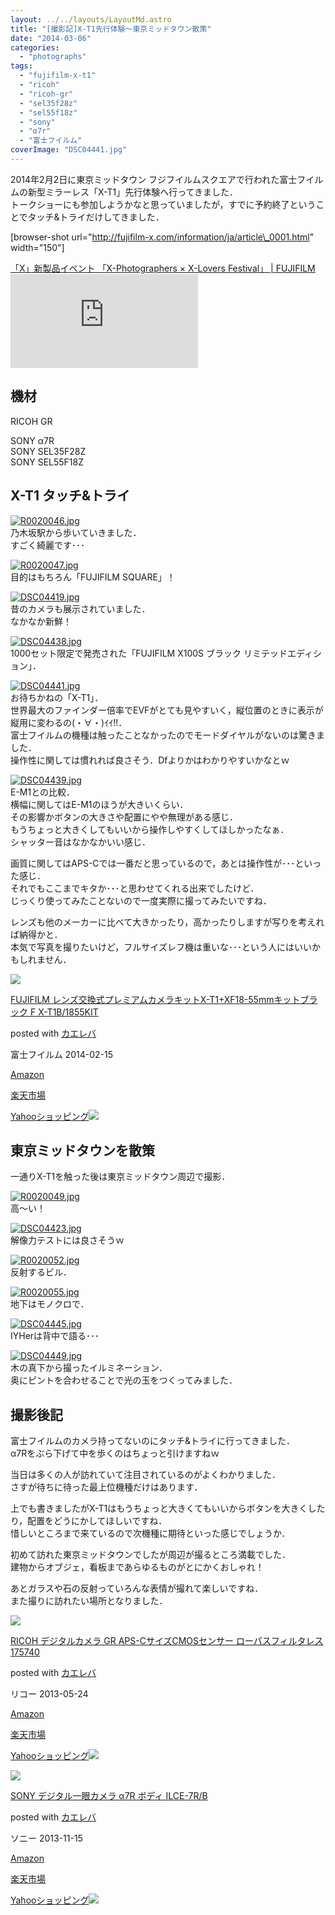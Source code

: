 ```yaml
---
layout: ../../layouts/LayoutMd.astro
title: "[撮影記]X-T1先行体験～東京ミッドタウン散策"
date: "2014-03-06"
categories: 
  - "photographs"
tags: 
  - "fujifilm-x-t1"
  - "ricoh"
  - "ricoh-gr"
  - "sel35f28z"
  - "sel55f18z"
  - "sony"
  - "α7r"
  - "富士フイルム"
coverImage: "DSC04441.jpg"
---
```


2014年2月2日に東京ミッドタウン フジフイルムスクエアで行われた富士フイルムの新型ミラーレス「X-T1」先行体験へ行ってきました．  
トークショーにも参加しようかなと思っていましたが，すでに予約終了ということでタッチ&トライだけしてきました．

\[browser-shot url="http://fujifilm-x.com/information/ja/article\_0001.html" width="150"\]

[「X」新製品イベント 「X-Photographers × X-Lovers Festival」 | FUJIFILM](http://fujifilm-x.com/information/ja/article_0001.html) [![](http://b.hatena.ne.jp/entry/image/http://fujifilm-x.com/information/ja/article_0001.html)](http://b.hatena.ne.jp/entry/http://fujifilm-x.com/information/ja/article_0001.html)

## 機材

RICOH GR

SONY α7R  
SONY SEL35F28Z  
SONY SEL55F18Z

## X-T1 タッチ&トライ

[![R0020046.jpg](/wp/images/12948680004_39cfc061e0_b.jpg)](http://www.flickr.com/photos/67522130@N08/12948680004/ "R0020046.jpg")  
乃木坂駅から歩いていきました．  
すごく綺麗です･･･

[![R0020047.jpg](/wp/images/12948270145_2834eff0b3_b.jpg)](http://www.flickr.com/photos/67522130@N08/12948270145/ "R0020047.jpg")  
目的はもちろん「FUJIFILM SQUARE」！

[![DSC04419.jpg](/wp/images/12948687414_129767637b_b.jpg)](http://www.flickr.com/photos/67522130@N08/12948687414/ "DSC04419.jpg")  
昔のカメラも展示されていました．  
なかなか新鮮！

[![DSC04438.jpg](/wp/images/12948419933_13d1cfa2e4_b.jpg)](http://www.flickr.com/photos/67522130@N08/12948419933/ "DSC04438.jpg")  
1000セット限定で発売された「FUJIFILM X100S ブラック リミテッドエディション」．

[![DSC04441.jpg](/wp/images/12948309305_c207299b9a_b.jpg)](http://www.flickr.com/photos/67522130@N08/12948309305/ "DSC04441.jpg")  
お待ちかねの「X-T1」．  
世界最大のファインダー倍率でEVFがとても見やすいく，縦位置のときに表示が縦用に変わるの(・∀・)ｲｲ!!．  
富士フイルムの機種は触ったことなかったのでモードダイヤルがないのは驚きました．  
操作性に関しては慣れれば良さそう．Dfよりかはわかりやすいかなとｗ

[![DSC04439.jpg](/wp/images/12948423603_a9c516ca28_b.jpg)](http://www.flickr.com/photos/67522130@N08/12948423603/ "DSC04439.jpg")  
E-M1との比較．  
横幅に関してはE-M1のほうが大きいくらい．  
その影響かボタンの大きさや配置にやや無理がある感じ．  
もうちょっと大きくしてもいいから操作しやすくしてほしかったなぁ．  
シャッター音はなかなかいい感じ．

画質に関してはAPS-Cでは一番だと思っているので，あとは操作性が･･･といった感じ．  
それでもここまでキタか･･･と思わせてくれる出来でしたけど．  
じっくり使ってみたことないので一度実際に撮ってみたいですね．

レンズも他のメーカーに比べて大きかったり，高かったりしますが写りを考えれば納得かと．  
本気で写真を撮りたいけど，フルサイズレフ機は重いな･･･という人にはいいかもしれません．

[![](/wp/images/51wUJCqiZbL._SL160_.jpg)](https://www.amazon.co.jp/exec/obidos/ASIN/B00I3BSXWK/mizuka123-22/ref=nosim/)

[FUJIFILM レンズ交換式プレミアムカメラキットX-T1+XF18-55mmキットブラック F X-T1B/1855KIT](https://www.amazon.co.jp/exec/obidos/ASIN/B00I3BSXWK/mizuka123-22/ref=nosim/)

posted with [カエレバ](http://kaereba.com)

富士フイルム 2014-02-15

[Amazon](http://www.amazon.co.jp/gp/search?keywords=X-T1%20%83%8C%83%93%83Y%8C%F0%8A%B7%8E%AE%83v%83%8C%83%7E%83A%83%80%83J%83%81%83%89&__mk_ja_JP=%83J%83%5E%83J%83i&tag=mizuka123-22 "アマゾン")

[楽天市場](http://hb.afl.rakuten.co.jp/hgc/032b53ee.4b34c5ee.0f4a541e.f440145e/?pc=http%3A%2F%2Fsearch.rakuten.co.jp%2Fsearch%2Fmall%2FX-T1%2520%25E3%2583%25AC%25E3%2583%25B3%25E3%2582%25BA%25E4%25BA%25A4%25E6%258F%259B%25E5%25BC%258F%25E3%2583%2597%25E3%2583%25AC%25E3%2583%259F%25E3%2582%25A2%25E3%2583%25A0%25E3%2582%25AB%25E3%2583%25A1%25E3%2583%25A9%2F-%2Ff.1-p.1-s.1-sf.0-st.A-v.2%3Fx%3D0%26scid%3Daf_ich_link_urltxt%26m%3Dhttp%3A%2F%2Fm.rakuten.co.jp%2F "楽天市場")

[Yahooショッピング![](//ad.jp.ap.valuecommerce.com/servlet/gifbanner?sid=3066752&pid=881990642)](//ck.jp.ap.valuecommerce.com/servlet/referral?sid=3066752&pid=881990642&vc_url=http%3A%2F%2Fshopping.search.yahoo.co.jp%2Fsearch%3FuIv%3Don%26ei%3DUTF-8%26tab_ex%3Dcommerce%26slider%3D0%26va%3DX-T1%2520%25E3%2583%25AC%25E3%2583%25B3%25E3%2582%25BA%25E4%25BA%25A4%25E6%258F%259B%25E5%25BC%258F%25E3%2583%2597%25E3%2583%25AC%25E3%2583%259F%25E3%2582%25A2%25E3%2583%25A0%25E3%2582%25AB%25E3%2583%25A1%25E3%2583%25A9 "Yahooショッピング")

## 東京ミッドタウンを散策

一通りX-T1を触った後は東京ミッドタウン周辺で撮影．

[![R0020049.jpg](/wp/images/12948405733_2394022c97_b.jpg)](http://www.flickr.com/photos/67522130@N08/12948405733/ "R0020049.jpg")  
高～い！

[![DSC04423.jpg](/wp/images/12948701894_c697795e82_b.jpg)](http://www.flickr.com/photos/67522130@N08/12948701894/ "DSC04423.jpg")  
解像力テストには良さそうｗ

[![R0020052.jpg](/wp/images/12948296385_ccb0a5373d_b.jpg)](http://www.flickr.com/photos/67522130@N08/12948296385/ "R0020052.jpg")  
反射するビル．

[![R0020055.jpg](/wp/images/12948730354_27dd1a4f36_b.jpg)](http://www.flickr.com/photos/67522130@N08/12948730354/ "R0020055.jpg")  
地下はモノクロで．

[![DSC04445.jpg](/wp/images/12948449113_2fbc8fc618_b.jpg)](http://www.flickr.com/photos/67522130@N08/12948449113/ "DSC04445.jpg")  
IYHerは背中で語る･･･

[![DSC04449.jpg](/wp/images/12948760324_9ca0c8e269_b.jpg)](http://www.flickr.com/photos/67522130@N08/12948760324/ "DSC04449.jpg")  
木の真下から撮ったイルミネーション．  
奥にピントを合わせることで光の玉をつくってみました．

## 撮影後記

富士フイルムのカメラ持ってないのにタッチ&トライに行ってきました．  
α7Rをぶら下げて中を歩くのはちょっと引けますねｗ

当日は多くの人が訪れていて注目されているのがよくわかりました．  
さすが待ちに待った最上位機種だけはあります．

上でも書きましたがX-T1はもうちょっと大きくてもいいからボタンを大きくしたり，配置をどうにかしてほしいですね．  
惜しいところまで来ているので次機種に期待といった感じでしょうか．

初めて訪れた東京ミッドタウンでしたが周辺が撮るところ満載でした．  
建物からオブジェ，看板まであらゆるものがとにかくおしゃれ！

あとガラスや石の反射っていろんな表情が撮れて楽しいですね．  
また撮りに訪れたい場所となりました．

[![](/wp/images/51l2yAOyf1L._SL160_.jpg)](https://www.amazon.co.jp/exec/obidos/ASIN/B00CE2V2VI/mizuka123-22/ref=nosim/)

[RICOH デジタルカメラ GR APS-CサイズCMOSセンサー ローパスフィルタレス 175740](https://www.amazon.co.jp/exec/obidos/ASIN/B00CE2V2VI/mizuka123-22/ref=nosim/)

posted with [カエレバ](http://kaereba.com)

リコー 2013-05-24

[Amazon](http://www.amazon.co.jp/gp/search?keywords=GR%20APS-C%83T%83C%83YCMOS%83Z%83%93%83T%81%5B%20%83%8D%81%5B%83p%83X&__mk_ja_JP=%83J%83%5E%83J%83i&tag=mizuka123-22 "アマゾン")

[楽天市場](http://hb.afl.rakuten.co.jp/hgc/032b53ee.4b34c5ee.0f4a541e.f440145e/?pc=http%3A%2F%2Fsearch.rakuten.co.jp%2Fsearch%2Fmall%2FGR%2520APS-C%25E3%2582%25B5%25E3%2582%25A4%25E3%2582%25BACMOS%25E3%2582%25BB%25E3%2583%25B3%25E3%2582%25B5%25E3%2583%25BC%2520%25E3%2583%25AD%25E3%2583%25BC%25E3%2583%2591%25E3%2582%25B9%2F-%2Ff.1-p.1-s.1-sf.0-st.A-v.2%3Fx%3D0%26scid%3Daf_ich_link_urltxt%26m%3Dhttp%3A%2F%2Fm.rakuten.co.jp%2F "楽天市場")

[Yahooショッピング![](//ad.jp.ap.valuecommerce.com/servlet/gifbanner?sid=3066752&pid=881990642)](//ck.jp.ap.valuecommerce.com/servlet/referral?sid=3066752&pid=881990642&vc_url=http%3A%2F%2Fshopping.search.yahoo.co.jp%2Fsearch%3FuIv%3Don%26ei%3DUTF-8%26tab_ex%3Dcommerce%26slider%3D0%26va%3DGR%2520APS-C%25E3%2582%25B5%25E3%2582%25A4%25E3%2582%25BACMOS%25E3%2582%25BB%25E3%2583%25B3%25E3%2582%25B5%25E3%2583%25BC%2520%25E3%2583%25AD%25E3%2583%25BC%25E3%2583%2591%25E3%2582%25B9 "Yahooショッピング")

[![](/wp/images/41SSfTbp1CL._SL160_.jpg)](https://www.amazon.co.jp/exec/obidos/ASIN/B00FXKLN58/mizuka123-22/ref=nosim/)

[SONY デジタル一眼カメラ α7R ボディ ILCE-7R/B](https://www.amazon.co.jp/exec/obidos/ASIN/B00FXKLN58/mizuka123-22/ref=nosim/)

posted with [カエレバ](http://kaereba.com)

ソニー 2013-11-15

[Amazon](http://www.amazon.co.jp/gp/search?keywords=ILCE-7R%2FB&__mk_ja_JP=%83J%83%5E%83J%83i&tag=mizuka123-22 "アマゾン")

[楽天市場](http://hb.afl.rakuten.co.jp/hgc/032b53ee.4b34c5ee.0f4a541e.f440145e/?pc=http%3A%2F%2Fsearch.rakuten.co.jp%2Fsearch%2Fmall%2FILCE-7R%252FB%2F-%2Ff.1-p.1-s.1-sf.0-st.A-v.2%3Fx%3D0%26scid%3Daf_ich_link_urltxt%26m%3Dhttp%3A%2F%2Fm.rakuten.co.jp%2F "楽天市場")

[Yahooショッピング![](//ad.jp.ap.valuecommerce.com/servlet/gifbanner?sid=3066752&pid=881990642)](//ck.jp.ap.valuecommerce.com/servlet/referral?sid=3066752&pid=881990642&vc_url=http%3A%2F%2Fshopping.search.yahoo.co.jp%2Fsearch%3FuIv%3Don%26ei%3DUTF-8%26tab_ex%3Dcommerce%26slider%3D0%26va%3DILCE-7R%252FB "Yahooショッピング")
